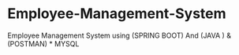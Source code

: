 # Employee-Management-System
Employee Management System using (SPRING BOOT) And  (JAVA ) &amp; (POSTMAN)  * MYSQL
